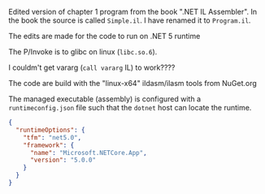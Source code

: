 Edited version of chapter 1 program from the book ".NET IL Assembler". In the book
the source is called `Simple.il`. I have renamed it to `Program.il`.

The edits are made for the code to run on .NET 5 runtime

The P/Invoke is to glibc on linux (`libc.so.6`).

I couldm't get vararg (`call vararg` IL) to work????

The code are build with the "linux-x64" ildasm/ilasm tools from NuGet.org

The managed executable (assembly) is configured with a `runtimeconfig.json` file
such that the `dotnet` host can locate the runtime.

```json
{
  "runtimeOptions": {
    "tfm": "net5.0",
    "framework": {
      "name": "Microsoft.NETCore.App",
      "version": "5.0.0"
    }
  }
}
```